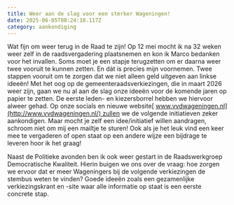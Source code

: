 ```yaml
---
title: Weer aan de slag voor een sterker Wageningen!
date: 2025-06-05T08:24:18.117Z
category: aankondiging
---
```

<!--StartFragment-->

Wat fijn om weer terug in de Raad te zijn! Op 12 mei mocht ik na 32 weken weer zelf in de raadsvergadering plaatsnemen en kon ik Marco bedanken voor het invallen. Soms moet je een stapje terugzetten om er daarna weer twee vooruit te kunnen zetten. En dát is precies mijn voornemen. Twee stappen vooruit om te zorgen dat we niet alleen geld uitgeven aan linkse ideeën! Met het oog op de gemeenteraadsverkiezingen, die in maart 2026 weer zijn, gaan we nu al aan de slag onze ideeën voor de komende jaren op papier te zetten. De eerste leden- en kiezersborrel hebben we hiervoor alweer gehad. Op onze socials en nieuwe website[ www.vvdwageningen.nl](http://www.vvdwageningen.nl/) zullen we de volgende initiatieven zeker aankondigen. Maar mocht je zelf een idee/initiatief willen aandragen, schroom niet om mij een mailtje te sturen! Ook als je het leuk vind een keer mee te vergaderen of open staat op een andere wijze een bijdrage te leveren hoor ik het graag!

Naast de Politieke avonden ben ik ook weer gestart in de Raadswerkgroep Democratische Kwaliteit. Hierin buigen we ons over de vraag: hoe zorgen we ervoor dat er meer Wageningers bij de volgende verkiezingen de stembus weten te vinden? Goede ideeën zoals een gezamenlijke verkiezingskrant en -site waar alle informatie op staat is een eerste concrete stap.

<!--EndFragment-->